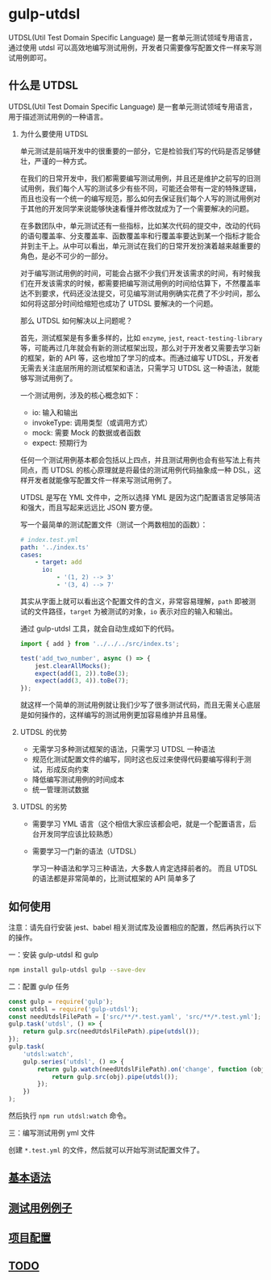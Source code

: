# gulp-utdsl

UTDSL(Util Test Domain Specific Language) 是一套单元测试领域专用语言，通过使用 utdsl 可以高效地编写测试用例，开发者只需要像写配置文件一样来写测试用例即可。

## 什么是 UTDSL

UTDSL(Util Test Domain Specific Language) 是一套单元测试领域专用语言，用于描述测试用例的一种语言。

1. 为什么要使用 UTDSL

    单元测试是前端开发中的很重要的一部分，它是检验我们写的代码是否足够健壮，严谨的一种方式。

    在我们的日常开发中，我们都需要编写测试用例，并且还是维护之前写的旧测试用例，我们每个人写的测试多少有些不同，可能还会带有一定的特殊逻辑，而且也没有一个统一的编写规范，那么如何去保证我们每个人写的测试用例对于其他的开发同学来说能够快速看懂并修改就成为了一个需要解决的问题。

    在多数团队中，单元测试还有一些指标，比如某次代码的提交中，改动的代码的语句覆盖率、分支覆盖率、函数覆盖率和行覆盖率要达到某一个指标才能合并到主干上。从中可以看出，单元测试在我们的日常开发扮演着越来越重要的角色，是必不可少的一部分。

    对于编写测试用例的时间，可能会占据不少我们开发该需求的时间，有时候我们在开发该需求的时候，都需要把编写测试用例的时间给估算下，不然覆盖率达不到要求，代码还没法提交，可见编写测试用例确实花费了不少时间，那么如何将这部分时间给缩短也成功了 UTDSL 要解决的一个问题。

    那么 UTDSL 如何解决以上问题呢？

    首先，测试框架是有多重多样的，比如 `enzyme`, `jest`, `react-testing-library` 等，可能再过几年就会有新的测试框架出现，那么对于开发者又需要去学习新的框架，新的 API 等，这也增加了学习的成本。而通过编写 UTDSL，开发者无需去关注底层所用的测试框架和语法，只需学习 UTDSL 这一种语法，就能够写测试用例了。

    一个测试用例，涉及的核心概念如下：

    - io: 输入和输出
    - invokeType: 调用类型（或调用方式）
    - mock: 需要 Mock 的数据或者函数
    - expect: 预期行为

    任何一个测试用例基本都会包括以上四点，并且测试用例也会有些写法上有共同点，而 UTDSL 的核心原理就是将最佳的测试用例代码抽象成一种 DSL，这样开发者就能像写配置文件一样来写测试用例了。

    UTDSL 是写在 YML 文件中，之所以选择 YML 是因为这门配置语言足够简洁和强大，而且写起来远远比 JSON 要方便。

    写一个最简单的测试配置文件（测试一个两数相加的函数）：

    ```yml
    # index.test.yml
    path: '../index.ts'
    cases:
        - target: add
          io:
              - '(1, 2) --> 3'
              - '(3, 4) --> 7'
    ```

    其实从字面上就可以看出这个配置文件的含义，非常容易理解，`path` 即被测试的文件路径，`target` 为被测试的对象，`io` 表示对应的输入和输出。

    通过 gulp-utdsl 工具，就会自动生成如下的代码。

    ```javascript
    import { add } from '../../../src/index.ts';

    test('add_two_number', async () => {
        jest.clearAllMocks();
        expect(add(1, 2)).toBe(3);
        expect(add(3, 4)).toBe(7);
    });
    ```

    就这样一个简单的测试用例就让我们少写了很多测试代码，而且无需关心底层是如何操作的，这样编写的测试用例更加容易维护并且易懂。

2. UTDSL 的优势

    - 无需学习多种测试框架的语法，只需学习 UTDSL 一种语法
    - 规范化测试配置文件的编写，同时这也反过来使得代码要编写得利于测试，形成反向约束
    - 降低编写测试用例的时间成本
    - 统一管理测试数据

3. UTDSL 的劣势

    - 需要学习 YML 语言（这个相信大家应该都会吧，就是一个配置语言，后台开发同学应该比较熟悉）
    - 需要学习一门新的语法（UTDSL）

        学习一种语法和学习三种语法，大多数人肯定选择前者的。 而且 UTDSL 的语法都是非常简单的，比测试框架的 API 简单多了

## 如何使用

注意：请先自行安装 jest、babel 相关测试库及设置相应的配置，然后再执行以下的操作。

一：安装 gulp-utdsl 和 gulp

```bash
npm install gulp-utdsl gulp --save-dev
```

二：配置 gulp 任务

```javascript
const gulp = require('gulp');
const utdsl = require('gulp-utdsl');
const needUtdslFilePath = ['src/**/*.test.yaml', 'src/**/*.test.yml'];
gulp.task('utdsl', () => {
    return gulp.src(needUtdslFilePath).pipe(utdsl());
});
gulp.task(
    'utdsl:watch',
    gulp.series('utdsl', () => {
        return gulp.watch(needUtdslFilePath).on('change', function (obj) {
            return gulp.src(obj).pipe(utdsl());
        });
    })
);
```

然后执行 `npm run utdsl:watch` 命令。

三：编写测试用例 yml 文件

创建 `*.test.yml` 的文件，然后就可以开始写测试配置文件了。

## [基本语法](./doc/grammar.md)

## [测试用例例子](./doc/testTypeCase.md)

## [项目配置](./doc/config.md)

## [TODO](./doc/todoList.md)
